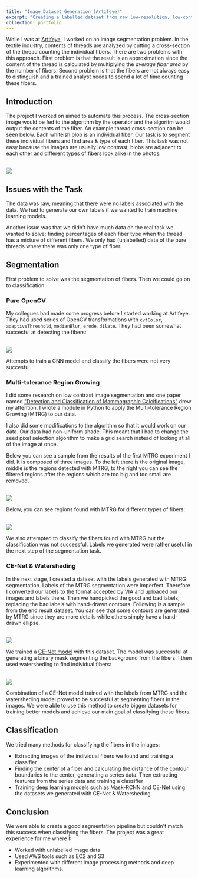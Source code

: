 ```yaml
---
title: "Image Dataset Generation (Artifeye)"
excerpt: "Creating a labelled dataset from raw low-resolution, low-contrast microscopic images. Used OpenCV, Tensorflow, AWS."
collection: portfolio
---
```


While I was at [Artifeye](https://www.artifeye.com/), I worked on an image segmentation problem. In the textile industry, contents of threads are analyzed by cutting a cross-section of the thread counting the individual fibers. There are two problems with this approach. First problem is that the result is an approximation since the content of the thread is calculated by multiplying the *average fiber area* by the number of fibers. Second problem is that the fibers are not always easy to distinguish and a trained analyst needs to spend a lot of time counting these fibers.

## Introduction

The project I worked on aimed to automate this process. The cross-section image would be fed to the algorithm by the operator and the algoritm would output the contents of the fiber. An example thread cross-section can be seen below. Each whiteish blob is an individual fiber. Our task is to segment these individual fibers and find area & type of each fiber. This task was not easy because the images are usually low contrast, blobs are adjacent to each other and different types of fibers look alike in the photos.

<br/><img src='/images/portfolio/kesit-sample.BMP'>

## Issues with the Task

The data was raw, meaning that there were no labels associated with the data. We had to generate our own labels if we wanted to train machine learning models.

Another issue was that we didn't have much data on the real task we wanted to solve: finding percentages of each fiber type when the thread has a mixture of different fibers. We only had (unlabelled) data of the pure threads where there was only one type of fiber.

## Segmentation

First problem to solve was the segmentation of fibers. Then we could go on to classification.

### Pure OpenCV

My collegues had made some progress before I started working at Artifeye. They had used series of OpenCV transformations with `cvtColor`, `adaptiveThreshold`, `medianBlur`, `erode`, `dilate`. They had been somewhat succesful at detecting the fibers:

<br/><img src='/images/portfolio/fiber-detection-with-cv.png'>

Attempts to train a CNN model and classify the fibers were not very succesful.

### Multi-tolerance Region Growing

I did some research on low contrast image segmentation and one paper named ["Detection and Classification of Mammographic Calcifications"](https://www.worldscientific.com/doi/abs/10.1142/S0218001493000686) drew my attention. I wrote a module in Python to apply the Multi-tolerance Region Growing (MTRG) to our data.

I also did some modifications to the algorithm so that it would work on our data. Our data had non-uniform shade. This meant that I had to change the seed pixel selection algorithm to make a grid search instead of looking at all of the image at once.

Below you can see a sample from the results of the first MTRG experiment I did. It is composed of three images. To the left there is the original image, middle is the regions detected with MTRG, to the right you can see the filtered regions after the regions which are too big and too small are removed.

<br/><img src='/images/portfolio/mtrg-sample.png'>

Below, you can see regions found with MTRG for different types of fibers:

<br/><img src='/images/portfolio/mtrg-sample-2.png'>

We also attempted to classify the fibers found with MTRG but the classification was not successful. Labels we generated were rather useful in the next step of the segmentation task.

### CE-Net & Watersheding

In the next stage, I created a dataset with the labels generated with MTRG segmentation. Labels of the MTRG segmentation were imperfect. Therefore I converted our labels to the format accepted by [VIA](https://www.robots.ox.ac.uk/~vgg/software/via/via.html) and uploaded our images and labels there. Then we handpicked the good and bad labels, replacing the bad labels with hand-drawn contours. Following is a sample from the end result dataset. You can see that some contours are generated by MTRG since they are more details while others simply have a hand-drawn ellipse.

<br/><img src='/images/portfolio/dataset-sample.png'>

We trained a [CE-Net model](https://arxiv.org/abs/1903.02740) with this dataset. The model was successful at generating a binary mask segmenting the background from the fibers. I then used watersheding to find individual fibers:

<br/><img src='/images/portfolio/ce-net-output.PNG'>

Combination of a CE-Net model trained with the labels from MTRG and the watersheding model proved to be succesful at segmenting fibers in the images. We were able to use this method to create bigger datasets for training better models and achieve our main goal of classifying these fibers.

## Classification

We tried many methods for classifying the fibers in the images:
- Extracting images of the individual fibers we found and training a classifier
- Finding the center of a fiber and calculating the distance of the contour boundaries to the center, generating a series data. Then extracting features from the series data and training a classifier
- Training deep learning models such as Mask-RCNN and CE-Net using the datasets we generated with CE-Net & Watersheding.

## Conclusion

We were able to create a good segmentation pipeline but couldn't match this success when classifying the fibers. The project was a great experience for me where I:
- Worked with unlabelled image data
- Used AWS tools such as EC2 and S3
- Experimented with different image processing methods and deep learning algorithms.